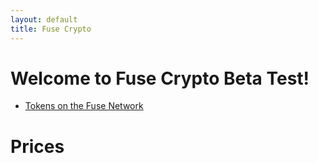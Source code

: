 ```yaml
---
layout: default
title: Fuse Crypto
---
```


# Welcome to Fuse Crypto Beta Test!

* [Tokens on the Fuse Network](tokens/)

# Prices

<script src="https://widgets.coingecko.com/coingecko-coin-price-chart-widget.js"></script>
<coingecko-coin-price-chart-widget currency="usd" coin-id="fuse-network-token" locale="en" height="300"></coingecko-coin-price-chart-widget>
